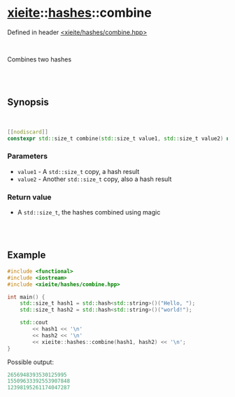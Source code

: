 # [xieite](../../README.md)::[hashes](../hashes.md)::combine
Defined in header [<xieite/hashes/combine.hpp>](../../include/xieite/hashes/combine.hpp)

<br/>

Combines two hashes

<br/><br/>

## Synopsis

<br/>

```cpp
[[nodiscard]]
constexpr std::size_t combine(std::size_t value1, std::size_t value2) noexcept;
```
### Parameters
- `value1` - A `std::size_t` copy, a hash result
- `value2` - Another `std::size_t` copy, also a hash result
### Return value
- A `std::size_t`, the hashes combined using magic

<br/><br/>

## Example
```cpp
#include <functional>
#include <iostream>
#include <xieite/hashes/combine.hpp>

int main() {
	std::size_t hash1 = std::hash<std::string>()("Hello, ");
	std::size_t hash2 = std::hash<std::string>()("world!");

	std::cout
		<< hash1 << '\n'
		<< hash2 << '\n'
		<< xieite::hashes::combine(hash1, hash2) << '\n';
}
```
Possible output:
```cpp
2656948393530125995
15509633392553907848
12398195261174047287
```
